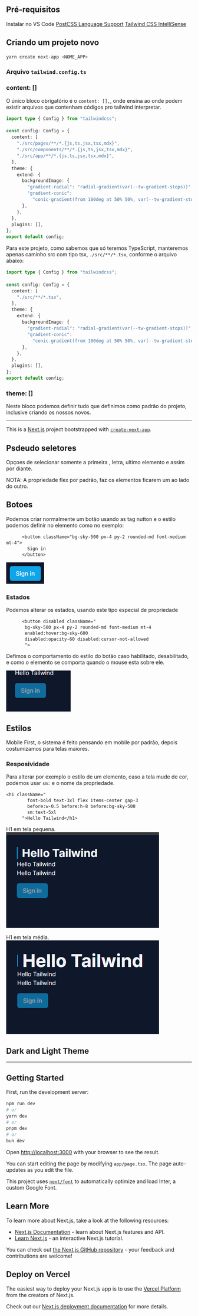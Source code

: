 ## Pré-requisitos

Instalar no VS Code
[PostCSS Language Support](https://marketplace.visualstudio.com/items?itemName=csstools.postcss)
[Tailwind CSS IntelliSense](https://marketplace.visualstudio.com/items?itemName=bradlc.vscode-tailwindcss)

## Criando um projeto novo

```bash
yarn create next-app <NOME_APP>
```

### Arquivo `tailwind.config.ts`

### content: []

O único bloco obrigatório é o `content: [],`, onde ensina ao onde podem existir arquivos que contenham códigos pro tailwind interpretar.

```ts
import type { Config } from "tailwindcss";

const config: Config = {
  content: [
    "./src/pages/**/*.{js,ts,jsx,tsx,mdx}",
    "./src/components/**/*.{js,ts,jsx,tsx,mdx}",
    "./src/app/**/*.{js,ts,jsx,tsx,mdx}",
  ],
  theme: {
    extend: {
      backgroundImage: {
        "gradient-radial": "radial-gradient(var(--tw-gradient-stops))",
        "gradient-conic":
          "conic-gradient(from 180deg at 50% 50%, var(--tw-gradient-stops))",
      },
    },
  },
  plugins: [],
};
export default config;
```

Para este projeto, como sabemos que só teremos TypeScript, manteremos apenas caminho src com tipo tsx, `./src/**/*.tsx`, conforme o arquivo abaixo:

```ts
import type { Config } from "tailwindcss";

const config: Config = {
  content: [
    "./src/**/*.tsx",
  ],
  theme: {
    extend: {
      backgroundImage: {
        "gradient-radial": "radial-gradient(var(--tw-gradient-stops))",
        "gradient-conic":
          "conic-gradient(from 180deg at 50% 50%, var(--tw-gradient-stops))",
      },
    },
  },
  plugins: [],
};
export default config;
```

### theme: []

Neste bloco podemos definir tudo que definimos como padrão do projeto, inclusive criando os nossos novos.

--- 

This is a [Next.js](https://nextjs.org/) project bootstrapped with [`create-next-app`](https://github.com/vercel/next.js/tree/canary/packages/create-next-app).

## Psdeudo seletores

Opçoes de selecionar somente a primeira , letra, ultimo elemento e assim por diante.

NOTA: A propriedade flex por padrão, faz os elementos ficarem um ao lado do outro.

## Botoes

Podemos criar normalmente um botão usando as tag nutton e o estilo podemos definir no elemento como no exemplo:

```tsx
      <button className="bg-sky-500 px-4 py-2 rounded-md font-medium mt-4">
        Sign in
      </button>
```

![Sign In button picture](./md_assets/button_01.PNG)

### Estados

Podemos alterar os estados, usando este tipo especial de propriedade

```tsx
      <button disabled className="
       bg-sky-500 px-4 py-2 rounded-md font-medium mt-4
       enabled:hover:bg-sky-600
       disabled:opacity-60 disabled:cursor-not-allowed
       ">
```

Defimos o comportamento do estilo do botão caso habilitado, desabilitado, e como o elemento se comporta quando o mouse esta sobre ele.

![Disabled](./md_assets/button_disabled.PNG)

## Estilos

Mobile First, o sistema é feito pensando em mobile por padrão, depois costumizamos para telas maiores.

### Resposividade

Para alterar por exemplo o estilo de um elemento, caso a tela mude de cor, podemos usar `sm:` e o nome da propriedade.

```tsx
<h1 className="
        font-bold text-3xl flex items-center gap-3 
        before:w-0.5 before:h-8 before:bg-sky-500
        sm:text-5xl
      ">Hello Tailwind</h1>
```

H1 em tela pequena.
![tela pequena](./md_assets/tela_pequena.PNG)

H1 em tela média.
![tela media](./md_assets/tela_media.PNG)

## Dark and Light Theme


---

## Getting Started

First, run the development server:

```bash
npm run dev
# or
yarn dev
# or
pnpm dev
# or
bun dev
```

Open [http://localhost:3000](http://localhost:3000) with your browser to see the result.

You can start editing the page by modifying `app/page.tsx`. The page auto-updates as you edit the file.

This project uses [`next/font`](https://nextjs.org/docs/basic-features/font-optimization) to automatically optimize and load Inter, a custom Google Font.

## Learn More

To learn more about Next.js, take a look at the following resources:

- [Next.js Documentation](https://nextjs.org/docs) - learn about Next.js features and API.
- [Learn Next.js](https://nextjs.org/learn) - an interactive Next.js tutorial.

You can check out [the Next.js GitHub repository](https://github.com/vercel/next.js/) - your feedback and contributions are welcome!

## Deploy on Vercel

The easiest way to deploy your Next.js app is to use the [Vercel Platform](https://vercel.com/new?utm_medium=default-template&filter=next.js&utm_source=create-next-app&utm_campaign=create-next-app-readme) from the creators of Next.js.

Check out our [Next.js deployment documentation](https://nextjs.org/docs/deployment) for more details.
